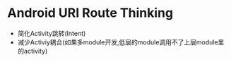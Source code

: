 # Android URI Route Thinking

- 简化Activity跳转(Intent)
- 减少Activiy耦合(如果多module开发,低层的module调用不了上层module里的activity)